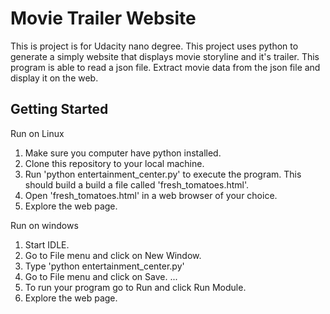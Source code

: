 # Movie Trailer Website

This is project is for Udacity nano degree. This project uses python to generate a simply website that displays movie storyline and it's trailer. This program is able to read a json file. Extract movie data from the json file and display it on the web.

## Getting Started

Run on Linux
1. Make sure you computer have python installed.
2. Clone this repository to your local machine.
3. Run 'python entertainment_center.py' to execute the program. This should build a build a file called 'fresh_tomatoes.html'.
4. Open 'fresh_tomatoes.html' in a web browser of your choice.
5. Explore the web page.

Run on windows
1. Start IDLE.
2. Go to File menu and click on New Window.
3. Type 'python entertainment_center.py'
4. Go to File menu and click on Save. ...
5. To run your program go to Run and click Run Module.
6. Explore the web page.